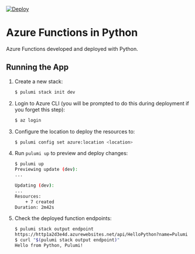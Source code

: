[![Deploy](https://get.pulumi.com/new/button.svg)](https://app.pulumi.com/new)

# Azure Functions in Python

Azure Functions developed and deployed with Python.

## Running the App

1. Create a new stack:

    ```bash
    $ pulumi stack init dev
    ```

1. Login to Azure CLI (you will be prompted to do this during deployment if you forget this step):

    ```bash
    $ az login
    ```

1. Configure the location to deploy the resources to:

    ```bash
    $ pulumi config set azure:location <location>
    ```

1. Run `pulumi up` to preview and deploy changes:

    ```bash
    $ pulumi up
    Previewing update (dev):
    ...

    Updating (dev):
    ...
    Resources:
        + 7 created
    Duration: 2m42s
    ```

1. Check the deployed function endpoints:

    ```bash
    $ pulumi stack output endpoint
    https://http1a2d3e4d.azurewebsites.net/api/HelloPython?name=Pulumi
    $ curl "$(pulumi stack output endpoint)"
    Hello from Python, Pulumi!
    ```
